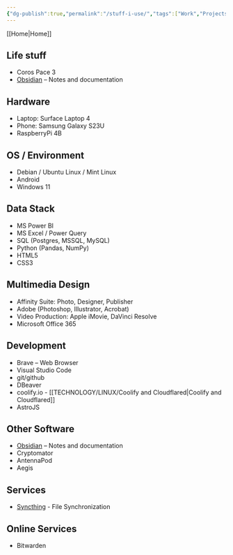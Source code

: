 ```yaml
---
{"dg-publish":true,"permalink":"/stuff-i-use/","tags":["Work","Projects","tracking"],"created":"2024-04-25T12:25:27","updated":"2024-04-25T12:25:39"}
---
```




[[Home\|Home]]
## Life stuff
- Coros Pace 3
- [Obsidian](https://obsidian.md/) – Notes and documentation

## Hardware
- Laptop: Surface Laptop 4
- Phone: Samsung Galaxy S23U
- RaspberryPi 4B

## OS / Environment
- Debian / Ubuntu Linux / Mint Linux
- Android
- Windows 11

## Data Stack
- MS Power BI
- MS Excel / Power Query
- SQL (Postgres, MSSQL, MySQL)
- Python (Pandas, NumPy)
- HTML5
- CSS3
 
## Multimedia Design
- Affinity Suite: Photo, Designer, Publisher
- Adobe (Photoshop, Illustrator, Acrobat)
- Video Production: Apple iMovie, DaVinci Resolve
- Microsoft Office 365

## Development
- Brave – Web Browser
- Visual Studio Code
- git/github
- DBeaver
- coolify.io - [[TECHNOLOGY/LINUX/Coolify and Cloudflared\|Coolify and Cloudflared]]
- AstroJS

## Other Software
- [Obsidian](https://obsidian.md/) – Notes and documentation
- Cryptomator 
- AntennaPod
- Aegis

## Services
- [Syncthing](https://syncthing.net/) - File Synchronization

## Online Services
- Bitwarden
